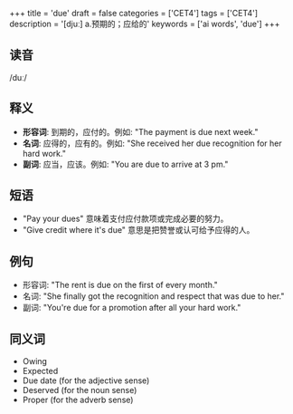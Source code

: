 +++
title = 'due'
draft = false
categories = ['CET4']
tags = ['CET4']
description = '[djuː] a.预期的；应给的'
keywords = ['ai words', 'due']
+++

## 读音
/duː/

## 释义
- **形容词**: 到期的，应付的。例如: "The payment is due next week."
- **名词**: 应得的，应有的。例如: "She received her due recognition for her hard work."
- **副词**: 应当，应该。例如: "You are due to arrive at 3 pm."

## 短语
- "Pay your dues" 意味着支付应付款项或完成必要的努力。
- "Give credit where it's due" 意思是把赞誉或认可给予应得的人。

## 例句
- 形容词: "The rent is due on the first of every month."
- 名词: "She finally got the recognition and respect that was due to her."
- 副词: "You're due for a promotion after all your hard work."

## 同义词
- Owing
- Expected
- Due date (for the adjective sense)
- Deserved (for the noun sense)
- Proper (for the adverb sense)
